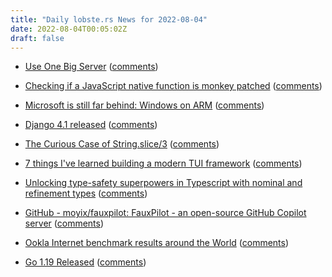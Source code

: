 ```yaml
---
title: "Daily lobste.rs News for 2022-08-04"
date: 2022-08-04T00:05:02Z
draft: false
---
```






- [Use One Big Server](https://specbranch.com/posts/one-big-server/)
  ([comments](https://lobste.rs/s/yimhoy/use_one_big_server))



- [Checking if a JavaScript native function is monkey patched](https://mmazzarolo.com/blog/2022-07-30-checking-if-a-javascript-native-function-was-monkey-patched/)
  ([comments](https://lobste.rs/s/pppun8/checking_if_javascript_native_function))



- [Microsoft is still far behind: Windows on ARM](https://www.jeffgeerling.com/blog/2022/microsoft-still-far-behind-windows-on-arm)
  ([comments](https://lobste.rs/s/vv5dkg/microsoft_is_still_far_behind_windows_on))



- [Django 4.1 released](https://www.djangoproject.com/weblog/2022/aug/03/django-41-released/)
  ([comments](https://lobste.rs/s/il3wqk/django_4_1_released))



- [The Curious Case of String.slice/3](https://adworse.codes/the-curious-case-of-string-slice-3/)
  ([comments](https://lobste.rs/s/nqm559/curious_case_string_slice_3))



- [7 things I've learned building a modern TUI framework](https://www.textualize.io/blog/posts/7-things-about-terminals)
  ([comments](https://lobste.rs/s/5tsk7e/7_things_i_ve_learned_building_modern_tui))



- [Unlocking type-safety superpowers in Typescript with nominal and refinement types](https://zackoverflow.dev/writing/nominal-and-refinement-types-typescript)
  ([comments](https://lobste.rs/s/lb6a49/unlocking_type_safety_superpowers))



- [GitHub - moyix/fauxpilot: FauxPilot - an open-source GitHub Copilot server](https://github.com/moyix/fauxpilot)
  ([comments](https://lobste.rs/s/xycvqg/github_moyix_fauxpilot_fauxpilot_open))



- [Ookla Internet benchmark results around the World](https://studio.unfolded.ai/public/eb120377-c715-4630-8a4e-c1b24e6a32f9)
  ([comments](https://lobste.rs/s/o96nlh/ookla_internet_benchmark_results_around))



- [Go 1.19 Released](https://go.dev/doc/go1.19)
  ([comments](https://lobste.rs/s/ciryc1/go_1_19_released))


